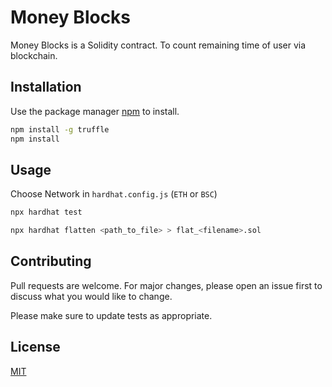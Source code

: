 # Money Blocks

Money Blocks is a Solidity contract. To count remaining time of user via blockchain.

## Installation

Use the package manager [npm](https://www.npmjs.com/) to install.

```bash
npm install -g truffle
npm install
```

## Usage

Choose Network in `hardhat.config.js` (`ETH` or `BSC`) 

```bash
npx hardhat test

npx hardhat flatten <path_to_file> > flat_<filename>.sol
```

## Contributing
Pull requests are welcome. For major changes, please open an issue first to discuss what you would like to change.

Please make sure to update tests as appropriate.

## License
[MIT](https://choosealicense.com/licenses/mit/)
